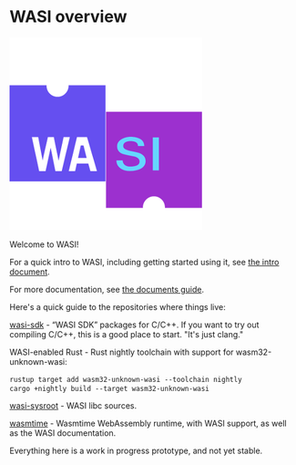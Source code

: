 # WASI overview

![WASI](WASI.png)

Welcome to WASI!

For a quick intro to WASI, including getting started using it, see [the intro document](https://github.com/CraneStation/wasmtime/blob/master/docs/WASI-intro.md).

For more documentation, see [the documents guide](https://github.com/CraneStation/wasmtime/blob/master/docs/WASI-documents.md).

Here's a quick guide to the repositories where things live:

[wasi-sdk](https://github.com/CraneStation/wasi-sdk) - “WASI SDK” packages for C/C++. If you want to try out compiling C/C++, this is a good place to start. "It's just clang."

WASI-enabled Rust - Rust nightly toolchain with support for wasm32-unknown-wasi:

```
rustup target add wasm32-unknown-wasi --toolchain nightly
cargo +nightly build --target wasm32-unknown-wasi
```

[wasi-sysroot](https://github.com/CraneStation/wasi-sysroot/) - WASI libc sources.

[wasmtime](https://github.com/CraneStation/wasmtime/) - Wasmtime WebAssembly runtime, with WASI support, as well as the WASI documentation.

Everything here is a work in progress prototype, and not yet stable.

